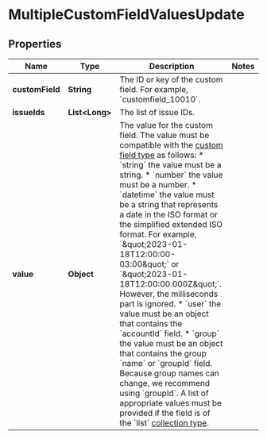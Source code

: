 # MultipleCustomFieldValuesUpdate

## Properties
Name | Type | Description | Notes
------------ | ------------- | ------------- | -------------
**customField** | **String** | The ID or key of the custom field. For example, &#x60;customfield_10010&#x60;. | 
**issueIds** | **List&lt;Long&gt;** | The list of issue IDs. | 
**value** | **Object** | The value for the custom field. The value must be compatible with the [custom field type](https://developer.atlassian.com/platform/forge/manifest-reference/modules/jira-custom-field/#data-types) as follows:   *  &#x60;string&#x60; the value must be a string.  *  &#x60;number&#x60; the value must be a number.  *  &#x60;datetime&#x60; the value must be a string that represents a date in the ISO format or the simplified extended ISO format. For example, &#x60;\&quot;2023-01-18T12:00:00-03:00\&quot;&#x60; or &#x60;\&quot;2023-01-18T12:00:00.000Z\&quot;&#x60;. However, the milliseconds part is ignored.  *  &#x60;user&#x60; the value must be an object that contains the &#x60;accountId&#x60; field.  *  &#x60;group&#x60; the value must be an object that contains the group &#x60;name&#x60; or &#x60;groupId&#x60; field. Because group names can change, we recommend using &#x60;groupId&#x60;.  A list of appropriate values must be provided if the field is of the &#x60;list&#x60; [collection type](https://developer.atlassian.com/platform/forge/manifest-reference/modules/jira-custom-field/#collection-types). | 
